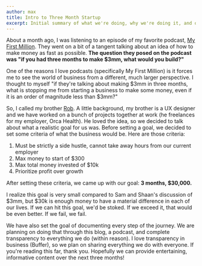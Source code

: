 ```yaml
---
author: max
title: Intro to Three Month Startup
excerpt: Initial summary of what we're doing, why we're doing it, and our goals.
---
```

About a month ago, I was listening to an episode of my favorite podcast, [My First Million](https://thehustle.co/my-first-million-podcast/). They went on a bit of a tangent talking about an idea of how to make money as fast as possible. **The question they posed on the podcast was "if you had three months to make $3mm, what would you build?"**

One of the reasons I love podcasts (specifically My First Million) is it forces me to see the world of business from a different, much larger perspective. I thought to myself "if they're talking about making $3mm in three months, what is stopping me from starting a business to make some money, even if it is an order of magnitude less than $3mm?"

So, I called my brother [Rob](/authors/rob/). A little background, my brother is a UX designer and we have worked on a bunch of projects together at work (he freelances for my employer, Orca Health). He loved the idea, so we decided to talk about what a realistic goal for us was. Before setting a goal, we decided to set some criteria of what the business would be. Here are those criteria:

1. Must be strictly a side hustle, cannot take away hours from our current employer
2. Max money to start of $300
3. Max total money invested of $10k
4. Prioritize profit over growth

After setting these criteria, we came up with our goal: **3 months, $30,000.**

I realize this goal is very small compared to Sam and Shaan's discussion of $3mm, but $30k is enough money to have a material difference in each of our lives. If we can hit this goal, we'd be stoked. If we exceed it, that would be even better. If we fail, we fail.

We have also set the goal of documenting every step of the journey. We are planning on doing that through this blog, a podcast, and complete transparency to everything we do (within reason). I love transparency in business (Buffer), so we plan on sharing everything we do with everyone. If you're reading this far, thank you. Hopefully we can provide entertaining, informative content over the next three months!
